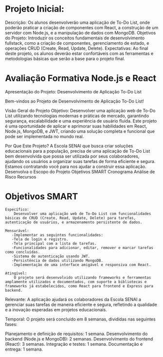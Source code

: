 # Projeto Inicial:
Descrição: Os alunos desenvolverão uma aplicação de To-Do List, onde poderão praticar a criação de componentes com React, a construção de um servidor com Node.js, e a manipulação de dados com MongoDB.
Objetivos do Projeto: Introduzir os conceitos fundamentais de desenvolvimento fullstack, como a criação de componentes, gerenciamento de estado, e operações CRUD (Create, Read, Update, Delete).
Expectativas: Ao final deste projeto, os alunos deverão estar confortáveis com as ferramentas e metodologias básicas que serão a base para o projeto final.

# Avaliação Formativa Node.js e React
Apresentação do Projeto: Desenvolvimento de Aplicação To-Do List

Bem-vindos ao Projeto de Desenvolvimento de Aplicação To-Do List!

Visão Geral do Projeto
Objetivo:
Desenvolver uma aplicação web de To-Do List utilizando tecnologias modernas e práticas de mercado, garantindo segurança, escalabilidade e uma experiência de usuário fluida. Este projeto é uma oportunidade de aplicar e aprimorar suas habilidades em React, Node.js, MongoDB, e JWT, criando uma solução completa e funcional que pode ser implementada no mundo real.

Por Que Este Projeto?
A Escola SENAI que busca criar soluções educacionais para a população, precisa de uma aplicação de To-Do List bem desenvolvida que possa ser utilizada por seus colaboradores, ajudando os usuários a organizar suas tarefas de forma eficiente e segura.
Estamos contratando você para nos ajudar a construir essa aplicação.
Desenvolva o Escopo do Projeto 
Objetivos SMART
Cronograma
Análise de Risco
Recursos

# Objetivos SMART
    Específico: 
        Desenvolver uma aplicação web de To-Do List com funcionalidades básicas de CRUD (Create, Read, Update, Delete) para tarefas, autenticação de usuários, e armazenamento persistente de dados.

    Mensurável: 
       -Implementar as seguintes funcionalidades:
       -Tela de login e registro.
       -Tela principal com a lista de tarefas.
       -Funcionalidades para adicionar, editar, remover e marcar tarefas como concluídas.
       -Sistema de autenticação usando JWT.
       -Persistência de dados utilizando MongoDB.
       -Implementação de uma interface amigável e responsiva com React.

    Atingível:
        O projeto será desenvolvido utilizando frameworks e ferramentas amplamente utilizados e documentados, com suporte a bibliotecas e frameworks já estabelecidos, como React para frontend e Express para backend.

Relevante: A aplicação ajudará os colaboradores da Escola SENAI a gerenciar suas tarefas de maneira eficiente e segura, refletindo a qualidade e a inovação esperadas em projetos educacionais.

Temporal: O projeto será concluído em 8 semanas, divididas nas seguintes fases:

Planejamento e definição de requisitos: 1 semana.
Desenvolvimento do backend (Node.js e MongoDB): 2 semanas.
Desenvolvimento do frontend (React): 3 semanas.
Integração e testes: 1 semana.
Documentação e entrega: 1 semana.
